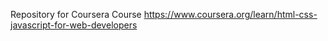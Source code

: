 Repository for Coursera Course https://www.coursera.org/learn/html-css-javascript-for-web-developers